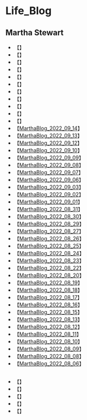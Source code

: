 # Life_Blog

## Martha Stewart
* 【[]()】
* 【[]()】
* 【[]()】
* 【[]()】
* 【[]()】
* 【[]()】
* 【[]()】
* 【[]()】
* 【[]()】
* 【[]()】
* 【[]()】
* 【[MarthaBlog_2022_09_14](https://www.themarthablog.com/2022/09/maintaining-my-carriage-roads.html)】
* 【[MarthaBlog_2022_09_13](https://www.themarthablog.com/2022/09/visiting-my-gaggle-of-geese.html)】
* 【[MarthaBlog_2022_09_12](https://www.themarthablog.com/2022/09/time-for-my-donkeys-to-get-their-hooves-trimmed.html)】
* 【[MarthaBlog_2022_09_10](https://www.themarthablog.com/2022/09/more-beautiful-dahlia-blooms-in-my-garden.html)】
* 【[MarthaBlog_2022_09_09](https://www.themarthablog.com/2022/09/my-silkie-chickens-are-growing-fast.html)】
* 【[MarthaBlog_2022_09_08](https://www.themarthablog.com/2022/09/my-halloween-harvest-collection-on-qvc.html)】
* 【[MarthaBlog_2022_09_07](https://www.themarthablog.com/2022/09/much-needed-rain-falls-over-my-farm.html)】
* 【[MarthaBlog_2022_09_06](https://www.themarthablog.com/2022/09/a-summer-exhibition-at-the-nybg.html)】
* 【[MarthaBlog_2022_09_03](https://www.themarthablog.com/2022/09/celebrating-living-on-my-podcast-with-isolde-motley-and-gael-towey.html)】
* 【[MarthaBlog_2022_09_02](https://www.themarthablog.com/2022/09/my-new-mercedes-benz-eqs.html)】
* 【[MarthaBlog_2022_09_01](https://www.themarthablog.com/2022/09/my-ostentation-of-peafowl-safe-and-sound.html)】
* 【[MarthaBlog_2022_08_31](https://www.themarthablog.com/2022/08/a-summer-soiree-at-the-pridwin-hotel-cottages-on-shelter-island.html)】
* 【[MarthaBlog_2022_08_30](https://www.themarthablog.com/2022/08/a-day-trip-to-landcraft-environments-ltd.html)】
* 【[MarthaBlog_2022_08_29](https://www.themarthablog.com/2022/08/a-guest-blog-from-a-european-vacation.html)】
* 【[MarthaBlog_2022_08_27](https://www.themarthablog.com/2022/08/delicious-foods-at-skylands.html)】
* 【[MarthaBlog_2022_08_26](https://www.themarthablog.com/2022/08/summer-plants-and-flowers-at-skylands.html)】
* 【[MarthaBlog_2022_08_25](https://www.themarthablog.com/2022/08/planting-a-maze-at-my-farm.html)】
* 【[MarthaBlog_2022_08_24](https://www.themarthablog.com/2022/08/protecting-my-peafowl.html)】
* 【[MarthaBlog_2022_08_23](https://www.themarthablog.com/2022/08/transforming-a-concrete-floor.html)】
* 【[MarthaBlog_2022_08_22](https://www.themarthablog.com/2022/08/watering-with-gilmour-at-skylands.html)】
* 【[MarthaBlog_2022_08_20](https://www.themarthablog.com/2022/08/more-dahlias-in-my-summer-garden.html)】
* 【[MarthaBlog_2022_08_19](https://www.themarthablog.com/2022/08/maintaining-a-gravel-driveway.html)】
* 【[MarthaBlog_2022_08_18](https://www.themarthablog.com/2022/08/many-summer-chores-at-my-farm.html)】
* 【[MarthaBlog_2022_08_17](https://www.themarthablog.com/2022/08/the-tomatoes-are-ready.html)】
* 【[MarthaBlog_2022_08_16](https://www.themarthablog.com/2022/08/my-guinea-fowl.html)】
* 【[MarthaBlog_2022_08_15](https://www.themarthablog.com/2022/08/moving-my-peafowl-coop.html)】
* 【[MarthaBlog_2022_08_13](https://www.themarthablog.com/2022/08/the-bedford-by-martha-stewart.html)】
* 【[MarthaBlog_2022_08_12](https://www.themarthablog.com/2022/08/cutting-down-an-ash-tree-at-the-farm.html)】
* 【[MarthaBlog_2022_08_11](https://www.themarthablog.com/2022/08/my-thriving-stewartia-garden-in-summer.html)】
* 【[MarthaBlog_2022_08_10](https://www.themarthablog.com/2022/08/water-water-water-with-gilmour.html)】
* 【[MarthaBlog_2022_08_09](https://www.themarthablog.com/2022/08/martha-by-martha-stewart-cookware.html)】
* 【[MarthaBlog_2022_08_08](https://www.themarthablog.com/2022/08/a-garden-of-hostas.html)】
* 【[MarthaBlog_2022_08_06](https://www.themarthablog.com/2022/08/blog-memories-visiting-landcraft-environments-ltd.html)】


## 
* 【[]()】
* 【[]()】
* 【[]()】
* 【[]()】
* 【[]()】

